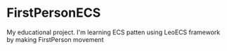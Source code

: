 # FirstPersonECS

My educational project. I'm learning ECS patten using LeoECS framework by making FirstPerson movement
